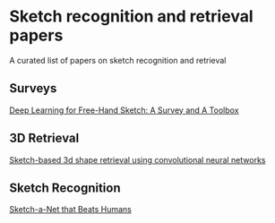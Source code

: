 # Sketch recognition and retrieval papers
A curated list of papers on sketch recognition and retrieval

## Surveys
[Deep Learning for Free-Hand Sketch: A Survey and A Toolbox](https://arxiv.org/pdf/2001.02600.pdf)

## 3D Retrieval
[Sketch-based 3d shape retrieval using convolutional neural networks](https://www.cv-foundation.org/openaccess/content_cvpr_2015/papers/Wang_Sketch-Based_3D_Shape_2015_CVPR_paper.pdf)

## Sketch Recognition
[Sketch-a-Net that Beats Humans](https://arxiv.org/pdf/1501.07873.pdf)



